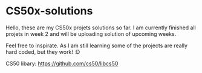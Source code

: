 # CS50x-solutions

Hello, these are my CS50x projets solutions so far. I am currently finished all projets in week 2 and will be uploading solution of upcoming weeks.

Feel free to inspirate. As I am still learning some of the projects are really hard coded, but they work! :D

CS50 libary: https://github.com/cs50/libcs50

